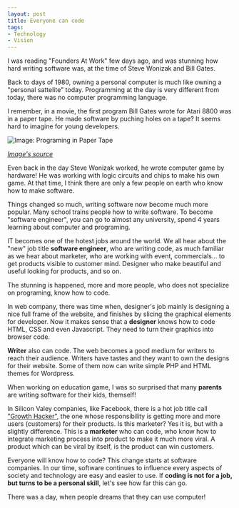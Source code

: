 ```yaml
---
layout: post
title: Everyone can code
tags:
- Technology
- Vision
---
```

I was reading "Founders At Work" few days ago, and was stunning how hard writing software was, at the time of Steve Wonizak and Bill Gates.

Back to days of 1980, owning a personal computer is much like owning a "personal sattelite" today. Programming at the day is very different from today, there was no computer programming language.

I remember, in a movie, the first program Bill Gates wrote for Atari 8800 was in a paper tape. He made software by puching holes on a tape? It seems hard to imagine for young developers.

![Image: Programing in Paper Tape](http://box.kong.vn/2012/programming_in_tape.jpeg)

[_Image's source_](http://www.tcf.ua.edu/AZ/ITHistoryOutline.htm)

Even back in the day Steve Wonizak worked, he wrote computer game by hardware! He was working with logic circuits and chips to make his own game. 
At that time, I think there are only a few people on earth who know how to make software.

Things changed so much, writing software now become much more popular. Many school trains people how to write software. To become "software engineer", you can go to almost any university, spend 4 years learning about computer and programing.

IT becomes one of the hotest jobs around the world.
We all hear about the "new" job title __software engineer__, who are writing code, as much familiar as we hear about marketer, who are working with event, commercials... to get products visible to customer mind. Designer who make beautiful and useful looking for products, and so on.

The stunning is happened, more and more people, who does not specialize on programing, know how to code.

In web company, there was time when, designer's job mainly is designing a nice full frame of the website, and finishes by slicing the graphical elements for developer. Now it makes sense that a __designer__ knows how to code HTML, CSS and even Javascript. They need to turn their graphics into browser code.

__Writer__ also can code. The web becomes a good medium for writers to reach their audience. Writers have tastes and they want to own the designs for their website. Some of them now can write simple PHP and HTML themes for Wordpress.

When working on education game, I was so surprised that many __parents__ are writing software for their kids, themself!

In Silicon Valey companies, like Facebook, there is a hot job title call ["Growth Hacker"](http://andrewchen.co/2012/05/11/how-do-i-learn-to-be-a-growth-hacker-work-for-one-of-the-guys/), the one whose responsibility is getting more and more users (customers) for their products. Is this marketer? Yes it is, but with a slightly difference. This is a __marketer__ who can code, who know how to integrate marketing process into product to make it much more viral. A product which can be viral by itself, is the product can win customers.

Everyone will know how to code? This change starts at software companies. In our time, software continues to influence every aspects of society and technology are easy and easier to use. If __coding is not for a job, but turns to be a personal skill__, let's see how far this can go. 

There was a day, when people dreams that they can use computer!